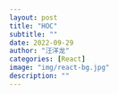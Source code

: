```yaml
---
layout: post
title: "HOC"
subtitle: ""
date: 2022-09-29
author: "汪洋龙"
categories: [React]
image: "img/react-bg.jpg"
description: ""
---
```

